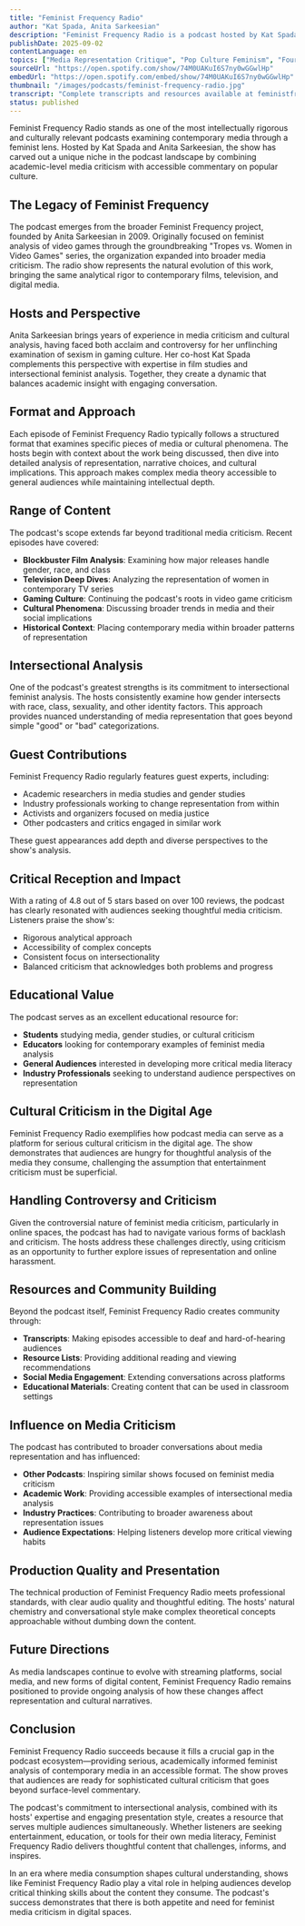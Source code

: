 ```yaml
---
title: "Feminist Frequency Radio"
author: "Kat Spada, Anita Sarkeesian"
description: "Feminist Frequency Radio is a podcast hosted by Kat Spada and Anita Sarkeesian, focusing on critiquing pop culture from a feminist perspective. The show explores gender representation, power structures, and social metaphors in movies, TV shows, and video games weekly, covering everything from Hollywood blockbusters to obscure classics. The hosts frequently invite guests to analyze gender stereotypes, race and class issues in works, and engage in deep conversations combining current events with cultural trends."
publishDate: 2025-09-02
contentLanguage: en
topics: ["Media Representation Critique", "Pop Culture Feminism", "Fourth Wave Feminism"]
sourceUrl: "https://open.spotify.com/show/74M0UAKuI6S7ny0wGGwlHp"
embedUrl: "https://open.spotify.com/embed/show/74M0UAKuI6S7ny0wGGwlHp"
thumbnail: "/images/podcasts/feminist-frequency-radio.jpg"
transcript: "Complete transcripts and resources available at feministfrequency.com/podcast"
status: published
---
```


Feminist Frequency Radio stands as one of the most intellectually rigorous and culturally relevant podcasts examining contemporary media through a feminist lens. Hosted by Kat Spada and Anita Sarkeesian, the show has carved out a unique niche in the podcast landscape by combining academic-level media criticism with accessible commentary on popular culture.

## The Legacy of Feminist Frequency

The podcast emerges from the broader Feminist Frequency project, founded by Anita Sarkeesian in 2009. Originally focused on feminist analysis of video games through the groundbreaking "Tropes vs. Women in Video Games" series, the organization expanded into broader media criticism. The radio show represents the natural evolution of this work, bringing the same analytical rigor to contemporary films, television, and digital media.

## Hosts and Perspective

Anita Sarkeesian brings years of experience in media criticism and cultural analysis, having faced both acclaim and controversy for her unflinching examination of sexism in gaming culture. Her co-host Kat Spada complements this perspective with expertise in film studies and intersectional feminist analysis. Together, they create a dynamic that balances academic insight with engaging conversation.

## Format and Approach

Each episode of Feminist Frequency Radio typically follows a structured format that examines specific pieces of media or cultural phenomena. The hosts begin with context about the work being discussed, then dive into detailed analysis of representation, narrative choices, and cultural implications. This approach makes complex media theory accessible to general audiences while maintaining intellectual depth.

## Range of Content

The podcast's scope extends far beyond traditional media criticism. Recent episodes have covered:
- **Blockbuster Film Analysis**: Examining how major releases handle gender, race, and class
- **Television Deep Dives**: Analyzing the representation of women in contemporary TV series
- **Gaming Culture**: Continuing the podcast's roots in video game criticism
- **Cultural Phenomena**: Discussing broader trends in media and their social implications
- **Historical Context**: Placing contemporary media within broader patterns of representation

## Intersectional Analysis

One of the podcast's greatest strengths is its commitment to intersectional feminist analysis. The hosts consistently examine how gender intersects with race, class, sexuality, and other identity factors. This approach provides nuanced understanding of media representation that goes beyond simple "good" or "bad" categorizations.

## Guest Contributions

Feminist Frequency Radio regularly features guest experts, including:
- Academic researchers in media studies and gender studies
- Industry professionals working to change representation from within
- Activists and organizers focused on media justice
- Other podcasters and critics engaged in similar work

These guest appearances add depth and diverse perspectives to the show's analysis.

## Critical Reception and Impact

With a rating of 4.8 out of 5 stars based on over 100 reviews, the podcast has clearly resonated with audiences seeking thoughtful media criticism. Listeners praise the show's:
- Rigorous analytical approach
- Accessibility of complex concepts
- Consistent focus on intersectionality
- Balanced criticism that acknowledges both problems and progress

## Educational Value

The podcast serves as an excellent educational resource for:
- **Students** studying media, gender studies, or cultural criticism
- **Educators** looking for contemporary examples of feminist media analysis
- **General Audiences** interested in developing more critical media literacy
- **Industry Professionals** seeking to understand audience perspectives on representation

## Cultural Criticism in the Digital Age

Feminist Frequency Radio exemplifies how podcast media can serve as a platform for serious cultural criticism in the digital age. The show demonstrates that audiences are hungry for thoughtful analysis of the media they consume, challenging the assumption that entertainment criticism must be superficial.

## Handling Controversy and Criticism

Given the controversial nature of feminist media criticism, particularly in online spaces, the podcast has had to navigate various forms of backlash and criticism. The hosts address these challenges directly, using criticism as an opportunity to further explore issues of representation and online harassment.

## Resources and Community Building

Beyond the podcast itself, Feminist Frequency Radio creates community through:
- **Transcripts**: Making episodes accessible to deaf and hard-of-hearing audiences
- **Resource Lists**: Providing additional reading and viewing recommendations
- **Social Media Engagement**: Extending conversations across platforms
- **Educational Materials**: Creating content that can be used in classroom settings

## Influence on Media Criticism

The podcast has contributed to broader conversations about media representation and has influenced:
- **Other Podcasts**: Inspiring similar shows focused on feminist media criticism
- **Academic Work**: Providing accessible examples of intersectional media analysis
- **Industry Practices**: Contributing to broader awareness about representation issues
- **Audience Expectations**: Helping listeners develop more critical viewing habits

## Production Quality and Presentation

The technical production of Feminist Frequency Radio meets professional standards, with clear audio quality and thoughtful editing. The hosts' natural chemistry and conversational style make complex theoretical concepts approachable without dumbing down the content.

## Future Directions

As media landscapes continue to evolve with streaming platforms, social media, and new forms of digital content, Feminist Frequency Radio remains positioned to provide ongoing analysis of how these changes affect representation and cultural narratives.

## Conclusion

Feminist Frequency Radio succeeds because it fills a crucial gap in the podcast ecosystem—providing serious, academically informed feminist analysis of contemporary media in an accessible format. The show proves that audiences are ready for sophisticated cultural criticism that goes beyond surface-level commentary.

The podcast's commitment to intersectional analysis, combined with its hosts' expertise and engaging presentation style, creates a resource that serves multiple audiences simultaneously. Whether listeners are seeking entertainment, education, or tools for their own media literacy, Feminist Frequency Radio delivers thoughtful content that challenges, informs, and inspires.

In an era where media consumption shapes cultural understanding, shows like Feminist Frequency Radio play a vital role in helping audiences develop critical thinking skills about the content they consume. The podcast's success demonstrates that there is both appetite and need for feminist media criticism in digital spaces.